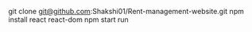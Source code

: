 git clone git@github.com:Shakshi01/Rent-management-website.git
npm install react react-dom
npm start run
